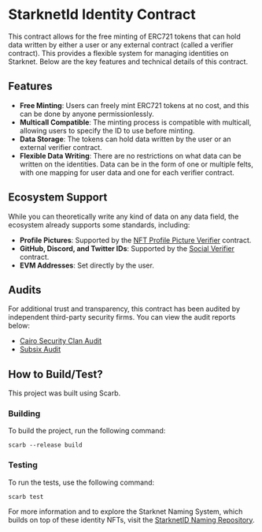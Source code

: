 # StarknetId Identity Contract

This contract allows for the free minting of ERC721 tokens that can hold data written by either a user or any external contract (called a verifier contract). This provides a flexible system for managing identities on Starknet. Below are the key features and technical details of this contract.

## Features

- **Free Minting**: Users can freely mint ERC721 tokens at no cost, and this can be done by anyone permissionlessly.
- **Multicall Compatible**: The minting process is compatible with multicall, allowing users to specify the ID to use before minting.
- **Data Storage**: The tokens can hold data written by the user or an external verifier contract.
- **Flexible Data Writing**: There are no restrictions on what data can be written on the identities. Data can be in the form of one or multiple felts, with one mapping for user data and one for each verifier contract.

## Ecosystem Support

While you can theoretically write any kind of data on any data field, the ecosystem already supports some standards, including:
- **Profile Pictures**: Supported by the [NFT Profile Picture Verifier](https://github.com/starknet-id/nft_pp_verifier) contract.
- **GitHub, Discord, and Twitter IDs**: Supported by the [Social Verifier](https://github.com/starknet-id/verifier) contract.
- **EVM Addresses**: Set directly by the user.

## Audits

For additional trust and transparency, this contract has been audited by independent third-party security firms. You can view the audit reports below:

- [Cairo Security Clan Audit](./audits/cairo_security_clan.pdf)
- [Subsix Audit](./audits/subsix.pdf)

## How to Build/Test?

This project was built using Scarb.

### Building

To build the project, run the following command:

```
scarb --release build
```

### Testing

To run the tests, use the following command:

```
scarb test
```

For more information and to explore the Starknet Naming System, which builds on top of these identity NFTs, visit the [StarknetID Naming Repository](https://github.com/starknet-id/naming).
